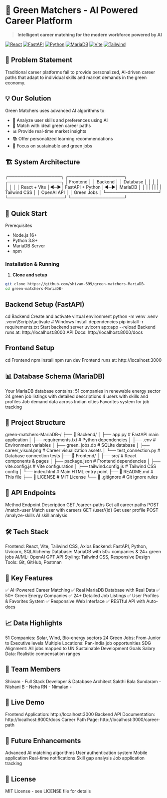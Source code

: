 # 🌿 Green Matchers - AI Powered Career Platform

> **Intelligent career matching for the modern workforce powered by AI**

[![React](https://img.shields.io/badge/React-18.2-blue)]()
[![FastAPI](https://img.shields.io/badge/Backend-FastAPI-green)]()
[![Python](https://img.shields.io/badge/Python-3.8%2B-blue)]()
[![MariaDB](https://img.shields.io/badge/Database-MariaDB-orange)]()
[![Vite](https://img.shields.io/badge/Build-Vite-purple)]()
[![Tailwind](https://img.shields.io/badge/Styling-Tailwind_CSS-38B2AC)]()

## 🎯 Problem Statement
Traditional career platforms fail to provide personalized, AI-driven career paths that adapt to individual skills and market demands in the green economy.

## 💡 Our Solution
Green Matchers uses advanced AI algorithms to:
- 🤖 Analyze user skills and preferences using AI
- 🎯 Match with ideal green career paths  
- 📊 Provide real-time market insights
- 📚 Offer personalized learning recommendations
- 🌱 Focus on sustainable and green jobs

## 🏗️ System Architecture

┌─────────────────┐ ┌──────────────────┐ ┌─────────────────┐
│ Frontend        │ │     Backend      │ │     Database    │
│                 │ │                  │ │                 │
│  React + Vite  │◄─►│ FastAPI + Python │◄─►│   MariaDB    │
│                 | |                  | |                 |
|   Tailwind CSS  │ │    OpenAI API    │ │  Green Jobs     │
└─────────────────┘ └──────────────────┘ └─────────────────┘






## 🚀 Quick Start
 Prerequisites
- Node.js 16+
- Python 3.8+
- MariaDB Server
- npm

### Installation & Running

1. **Clone and setup**
```bash
git clone https://github.com/shivam-699/green-matchers-MariaDB-
cd green-matchers-MariaDB-
```

## Backend Setup (FastAPI)
cd Backend
 Create and activate virtual environment
python -m venv .venv
.venv\Scripts\activate  # Windows
 Install dependencies
pip install -r requirements.txt
 Start backend server
uvicorn app:app --reload
Backend runs at: http://localhost:8000
API Docs: http://localhost:8000/docs



## Frontend Setup
cd Frontend
npm install
npm run dev
Frontend runs at: http://localhost:3000

## 📊 Database Schema (MariaDB)
Your MariaDB database contains:
51 companies in renewable energy sector
24 green job listings with detailed descriptions
4 users with skills and profiles
Job demand data across Indian cities
Favorites system for job tracking


## 📁 Project Structure
green-matchers-MariaDB-/
├── 📂 Backend/
│   ├── app.py                 # FastAPI main application
│   ├── requirements.txt       # Python dependencies
│   ├── .env                  # Environment variables
│   ├── green_jobs.db         # SQLite database
│   ├── career_visual.png     # Career visualization assets
│   └── test_connection.py    # Database connection tests
├── 📂 Frontend/
│   ├── src/                  # React components & pages
│   ├── package.json          # Frontend dependencies
│   ├── vite.config.js        # Vite configuration
│   ├── tailwind.config.js    # Tailwind CSS config
│   └── index.html            # Main HTML entry point
├── 📜 README.md              # This file
├── 📜 LICENSE               # MIT License
└── 📜 .gitignore            # Git ignore rules



## 🔌 API Endpoints
Method	    Endpoint        	  Description
GET	         /career-paths	     Get all career paths
POST	       /match-user	       Match user with careers
GET	         /user/{id}	         Get user profile
POST	       /analyze-skills	   AI skill analysis


## 🛠️ Tech Stack
Frontend: React, Vite, Tailwind CSS, Axios
Backend: FastAPI, Python, Uvicorn, SQLAlchemy
Database: MariaDB with 50+ companies & 24+ green jobs
AI/ML: OpenAI GPT API
Styling: Tailwind CSS, Responsive Design
Tools: Git, GitHub, Postman


## 🎯 Key Features
✅ AI-Powered Career Matching
✅ Real MariaDB Database with Real Data
✅ 50+ Green Energy Companies
✅ 24+ Detailed Job Listings
✅ User Profiles & Favorites System
✅ Responsive Web Interface
✅ RESTful API with Auto-docs


## 📈 Data Highlights
51 Companies: Solar, Wind, Bio-energy sectors
24 Green Jobs: From Junior to Executive levels
Multiple Locations: Pan-India job opportunities
SDG Alignment: All jobs mapped to UN Sustainable Development Goals
Salary Data: Realistic compensation ranges


## 👥 Team Members
Shivam - Full Stack Developer & Database Architect
Sakthi Bala Sundaram -
Nishani B -
Neha RN -
Nimalan -



## 🎥 Live Demo
Frontend Application: http://localhost:3000
Backend API Documentation: http://localhost:8000/docs
Career Path Page: http://localhost:3000/career-path

## 🔮 Future Enhancements
Advanced AI matching algorithms
User authentication system
Mobile application
Real-time notifications
Skill gap analysis
Job application tracking

## 📄 License
MIT License - see LICENSE file for details
